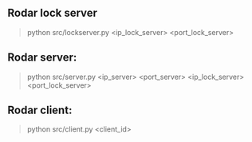 ## Rodar lock server
> python src/lockserver.py <ip_lock_server> <port_lock_server>

## Rodar server:
 > python src/server.py <ip_server> <port_server> <ip_lock_server> <port_lock_server>

## Rodar client:
 > python src/client.py <client_id>